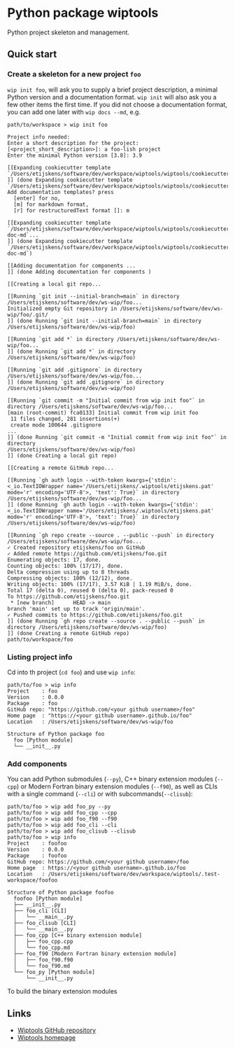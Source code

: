 # Python package wiptools

Python project skeleton and management.

## Quick start

### Create a skeleton for a new project `foo`

`wip init foo`, will ask you to supply a brief project description, a minimal Python 
version and a documentation format. `wip init` will also ask you a few other items 
the first time. If you did not choose a documentation format, you can add one later 
with `wip docs --md`, e.g.
```shell
path/to/workspace > wip init foo

Project info needed:
Enter a short description for the project: [<project_short_description>]: a foo-lish project
Enter the minimal Python version [3.8]: 3.9

[[Expanding cookiecutter template `/Users/etijskens/software/dev/workspace/wiptools/wiptools/cookiecutters/project`...
]] (done Expanding cookiecutter template `/Users/etijskens/software/dev/workspace/wiptools/wiptools/cookiecutters/project`)
Add documentation templates? press
  [enter] for no,
  [m] for markdown format,
  [r] for restructuredText format []: m

[[Expanding cookiecutter template `/Users/etijskens/software/dev/workspace/wiptools/wiptools/cookiecutters/project-doc-md`...
]] (done Expanding cookiecutter template `/Users/etijskens/software/dev/workspace/wiptools/wiptools/cookiecutters/project-doc-md`)

[[Adding documentation for components ...
]] (done Adding documentation for components )

[[Creating a local git repo...

[[Running `git init --initial-branch=main` in directory /Users/etijskens/software/dev/ws-wip/foo...
Initialized empty Git repository in /Users/etijskens/software/dev/ws-wip/foo/.git/
]] (done Running `git init --initial-branch=main` in directory /Users/etijskens/software/dev/ws-wip/foo)

[[Running `git add *` in directory /Users/etijskens/software/dev/ws-wip/foo...
]] (done Running `git add *` in directory /Users/etijskens/software/dev/ws-wip/foo)

[[Running `git add .gitignore` in directory /Users/etijskens/software/dev/ws-wip/foo...
]] (done Running `git add .gitignore` in directory /Users/etijskens/software/dev/ws-wip/foo)

[[Running `git commit -m "Initial commit from wip init foo"` in directory /Users/etijskens/software/dev/ws-wip/foo...
[main (root-commit) fca0133] Initial commit from wip init foo
 11 files changed, 281 insertions(+)
 create mode 100644 .gitignore
...
]] (done Running `git commit -m "Initial commit from wip init foo"` in directory 
/Users/etijskens/software/dev/ws-wip/foo)
]] (done Creating a local git repo)

[[Creating a remote GitHub repo...

[[Running `gh auth login --with-token kwargs={'stdin': <_io.TextIOWrapper name='/Users/etijskens/.wiptools/etijskens.pat' mode='r' encoding='UTF-8'>, 'text': True}` in directory /Users/etijskens/software/dev/ws-wip/foo...
]] (done Running `gh auth login --with-token kwargs={'stdin': <_io.TextIOWrapper name='/Users/etijskens/.wiptools/etijskens.pat' mode='r' encoding='UTF-8'>, 'text': True}` in directory /Users/etijskens/software/dev/ws-wip/foo)

[[Running `gh repo create --source . --public --push` in directory /Users/etijskens/software/dev/ws-wip/foo...
✓ Created repository etijskens/foo on GitHub
✓ Added remote https://github.com/etijskens/foo.git
Enumerating objects: 17, done.
Counting objects: 100% (17/17), done.
Delta compression using up to 8 threads
Compressing objects: 100% (12/12), done.
Writing objects: 100% (17/17), 3.57 KiB | 1.19 MiB/s, done.
Total 17 (delta 0), reused 0 (delta 0), pack-reused 0
To https://github.com/etijskens/foo.git
 * [new branch]      HEAD -> main
branch 'main' set up to track 'origin/main'.
✓ Pushed commits to https://github.com/etijskens/foo.git
]] (done Running `gh repo create --source . --public --push` in directory /Users/etijskens/software/dev/ws-wip/foo)
]] (done Creating a remote GitHub repo)
path/to/workspace/foo
```



### Listing project info

Cd into th project (`cd foo`) and use `wip info`:

```shell
path/to/foo > wip info
Project    : foo
Version    : 0.0.0
Package    : foo
GitHub repo: "https://github.com/<your github username>/foo"
Home page  : "https://<your github username>.github.io/foo"
Location   : /Users/etijskens/software/dev/ws-wip/foo

Structure of Python package foo
  foo [Python module]
  └── __init__.py
```

### Add components

You can add Python submodules (`--py`), C++ binary extension modules (`--cpp`) or 
Modern Fortran binary extension modules (`--f90`), as well as CLIs with a single 
command (`--cli`) or with subcommands(`--clisub`):

```shell
path/to/foo > wip add foo_py --py
path/to/foo > wip add foo_cpp --cpp
path/to/foo > wip add foo_f90 --f90
path/to/foo > wip add foo_cli --cli
path/to/foo > wip add foo_clisub --clisub
path/to/foo > wip info
Project    : foofoo
Version    : 0.0.0
Package    : foofoo
GitHub repo: https://github.com/<your github username>/foo
Home page  : https://<your github username>.github.io/foo
Location   : /Users/etijskens/software/dev/workspace/wiptools/.test-workspace/foofoo

Structure of Python package foofoo
  foofoo [Python module]
  ├── __init__.py
  ├── foo_cli [CLI]
  │   └── __main__.py
  ├── foo_clisub [CLI]
  │   └── __main__.py
  ├── foo_cpp [C++ binary extension module]
  │   ├── foo_cpp.cpp
  │   └── foo_cpp.md
  ├── foo_f90 [Modern Fortran binary extension module]
  │   ├── foo_f90.f90
  │   └── foo_f90.md
  └── foo_py [Python module]
      └── __init__.py
```
To build the binary extension modules 
## Links

 - [Wiptools GitHub repository](https://github.com/etijskens/fp=)
 - [Wiptools homepage](https://etijskens.github.io/wiptools)
